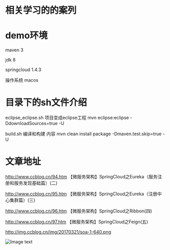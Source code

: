 # 相关学习的的案列

# demo环境

maven 3

jdk 8

springcloud 1.4.3

操作系统 macos

# 目录下的sh文件介绍

eclipse_eclipse.sh 项目变成eclipse工程  mvn eclipse:eclipse -DdownloadSources=true  -U

build.sh    编译和构建 内容 mvn clean install package -Dmaven.test.skip=true -U

# 文章地址
http://www.ccblog.cn/94.htm 【微服务架构】SpringCloud之Eureka（服务注册和服务发现基础篇）(二)

http://www.ccblog.cn/95.htm 【微服务架构】SpringCloud之Eureka（注册中心集群篇）(三)

http://www.ccblog.cn/96.htm 【微服务架构】SpringCloud之Ribbon(四)

http://www.ccblog.cn/97.htm 【微服务架构】SpringCloud之Feign(五)


http://img.ccblog.cn/img/20170321/soa-1-640.png

![Image text](http://img.ccblog.cn/img/20170321/soa-1-640.png)
